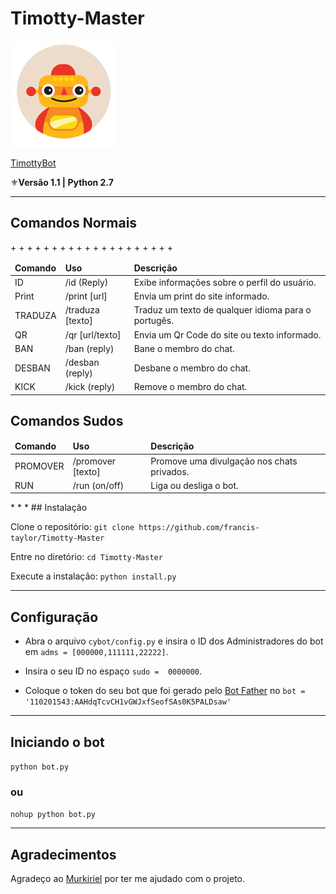 # Timotty-Master
![teste](images.png)

[TimottyBot](https://t.me/TimottyBot)

⚜️**Versão 1.1 | Python 2.7**
* * *

Comandos Normais
------------
<table>
  <thead>
    <tr>
      <td><strong>Comando</strong></td>
      <td><strong>Uso</strong></td>
      <td><strong>Descrição</strong></td>
    </tr>
  </thead>
  <tbody>
    <tr>
      <td>ID</td>
      <td>/id (Reply)</td>
      <td>Exibe informações sobre o perfil do usuário.</td>
    </tr>
    <tr>
      <td>Print</td>
      <td>/print [url]</td>
      <td>Envia um print do site informado.</td>
    </tr>
    <tr>
+      <td>TRADUZA</td>
+      <td>/traduza [texto]</td>
+      <td>Traduz um texto de qualquer idioma para o portugês.</td>
+    </tr>
    <tr>
+      <td>QR</td>
+      <td>/qr [url/texto]</td>
+      <td>Envia um Qr Code do site ou texto informado.</td>
+    </tr>
    <tr>
+      <td>BAN</td>
+      <td>/ban (reply)</td>
+      <td>Bane o membro do chat.</td>
+    </tr>
    <tr>
+      <td>DESBAN</td>
+      <td>/desban (reply)</td>
+      <td>Desbane o membro do chat.</td>
+    </tr>
    <tr>
+      <td>KICK</td>
+      <td>/kick (reply)</td>
+      <td>Remove o membro do chat.</td>
+    </tr>
  </tbody>
</table>

Comandos Sudos
------------
<table>
  <thead>
    <tr>
      <td><strong>Comando</strong></td>
      <td><strong>Uso</strong></td>
      <td><strong>Descrição</strong></td>
    </tr>
  </thead>
  <tbody>
    <tr>
      <td>PROMOVER</td>
      <td>/promover [texto]</td>
      <td>Promove uma divulgação nos chats privados.</td>
    </tr>
    <tr>
      <td>RUN</td>
      <td>/run (on/off)</td>
      <td>Liga ou desliga o bot.</td>
    </tr>
  </tbody>
</table>
* * *
## Instalação

Clone o repositório:
`git clone https://github.com/francis-taylor/Timotty-Master`

Entre no diretório:
`cd Timotty-Master`

Execute a instalação:
`python install.py`

* * *
## Configuração
* Abra o arquivo `cybot/config.py` e insira o ID dos Administradores do bot em `adms = [000000,111111,22222]`.

* Insira o seu ID no espaço `sudo =  0000000`.

* Coloque o token do seu bot que foi gerado pelo [Bot Father](https://t.me/BotFather) no `bot = '110201543:AAHdqTcvCH1vGWJxfSeofSAs0K5PALDsaw'`

* * *
## Iniciando o bot

`python bot.py`

### ou

`nohup python bot.py`

* * *
## Agradecimentos

Agradeço ao [Murkiriel](https://t.me/Mkriel) por ter me ajudado com o projeto.
